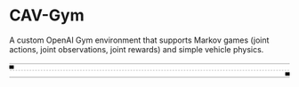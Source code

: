 # CAV-Gym
A custom OpenAI Gym environment that supports Markov games (joint actions, joint observations, joint rewards) and simple vehicle physics.

![](collision_detection.gif)

